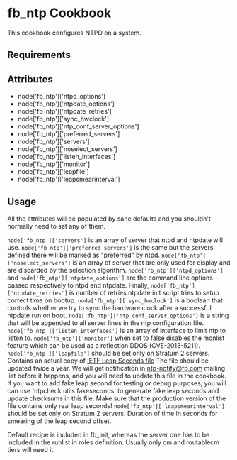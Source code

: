 fb_ntp Cookbook
====================
This cookbook configures NTPD on a system.

Requirements
------------

Attributes
----------
* node['fb_ntp']['ntpd_options']
* node['fb_ntp']['ntpdate_options']
* node['fb_ntp']['ntpdate_retries']
* node['fb_ntp']['sync_hwclock']
* node['fb_ntp']['ntp_conf_server_options']
* node['fb_ntp']['preferred_servers']
* node['fb_ntp']['servers']
* node['fb_ntp']['noselect_servers']
* node['fb_ntp']['listen_interfaces']
* node['fb_ntp']['monitor']
* node['fb_ntp']['leapfile']
* node['fb_ntp']['leapsmearinterval']

Usage
-----
All the attributes will be populated by sane defaults and you shouldn't normally
need to set any of them.

`node['fb_ntp']['servers']` is an array of server that ntpd and ntpdate will
use. `node['fb_ntp']['preferred_servers']` is the same but the servers
defined there will be marked as "preferred" by ntpd.
`node['fb_ntp']['noselect_servers']` is an array of server that are only used
for display and are discarded by the selection algorithm.
`node['fb_ntp']['ntpd_options']` and `node['fb_ntp']['ntpdate_options']`
are the command line options passed respectively to ntpd and ntpdate. Finally,
`node['fb_ntp']['ntpdate_retries']` is number of retries ntpdate init script
tries to setup correct time on bootup.
`node['fb_ntp']['sync_hwclock']` is a boolean that controls whether we try
to sync the hardware clock after a successful ntpdate run on boot.
`node['fb_ntp']['ntp_conf_server_options']` is a string that will be appended
to all server lines in the ntp configuration file.
`node['fb_ntp']['listen_interfaces']` is an array of interface to limit ntp
to listen to.
`node['fb_ntp']['monitor']` when set to false disables the monlist feature which
can be used as a reflection DDOS (CVE-2013-5211).
`node['fb_ntp']['leapfile']` should be set only on Stratum 2 servers.
Contains an actual copy of [IETF Leap Seconds file](https://www.ietf.org/timezones/data/leap-seconds.list)
The file should be updated twice a year. We will get notification in
ntp-notify@fb.com mailing list before it happens, and you will need to update
this file in the cookbook. If you want to add fake leap second for testing or
debug purposes, you will can use 'ntpcheck utils fakeseconds' to generate
fake leap seconds and update checksums in this file. Make sure that
the production version of the file contains only real leap seconds!
`node['fb_ntp']['leapsmearinterval']` should be set only on Stratum 2 servers.
Duration of time in seconds for smearing of the leap second offset.

Default recipe is included in fb_init, whereas the server one has to be included
in the runlist in roles definition. Usually only cm and routablecm tiers will
need it.
